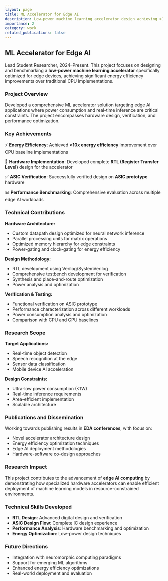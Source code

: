 ```yaml
---
layout: page
title: ML Accelerator for Edge AI
description: Low-power machine learning accelerator design achieving >10x energy efficiency over CPU
importance: 2
category: work
related_publications: false
---
```


## ML Accelerator for Edge AI

Lead Student Researcher, 2024–Present. This project focuses on designing and benchmarking a **low-power machine learning accelerator** specifically optimized for edge devices, achieving significant energy efficiency improvements over traditional CPU implementations.

### Project Overview

Developed a comprehensive ML accelerator solution targeting edge AI applications where power consumption and real-time inference are critical constraints. The project encompasses hardware design, verification, and performance optimization.

### Key Achievements

⚡ **Energy Efficiency**: Achieved **>10x energy efficiency** improvement over CPU baseline implementations

🔧 **Hardware Implementation**: Developed complete **RTL (Register Transfer Level)** design for the accelerator

✅ **ASIC Verification**: Successfully verified design on **ASIC prototype** hardware

📊 **Performance Benchmarking**: Comprehensive evaluation across multiple edge AI workloads

### Technical Contributions

**Hardware Architecture:**

- Custom datapath design optimized for neural network inference
- Parallel processing units for matrix operations
- Optimized memory hierarchy for edge constraints
- Power-gating and clock-gating for energy efficiency

**Design Methodology:**

- RTL development using Verilog/SystemVerilog
- Comprehensive testbench development for verification
- Synthesis and place-and-route optimization
- Power analysis and optimization

**Verification & Testing:**

- Functional verification on ASIC prototype
- Performance characterization across different workloads
- Power consumption analysis and optimization
- Comparison with CPU and GPU baselines

### Research Scope

**Target Applications:**

- Real-time object detection
- Speech recognition at the edge
- Sensor data classification
- Mobile device AI acceleration

**Design Constraints:**

- Ultra-low power consumption (<1W)
- Real-time inference requirements
- Area-efficient implementation
- Scalable architecture

### Publications and Dissemination

Working towards publishing results in **EDA conferences**, with focus on:

- Novel accelerator architecture design
- Energy efficiency optimization techniques
- Edge AI deployment methodologies
- Hardware-software co-design approaches

### Research Impact

This project contributes to the advancement of **edge AI computing** by demonstrating how specialized hardware accelerators can enable efficient deployment of machine learning models in resource-constrained environments.

### Technical Skills Developed

- **RTL Design**: Advanced digital design and verification
- **ASIC Design Flow**: Complete IC design experience
- **Performance Analysis**: Hardware benchmarking and optimization
- **Energy Optimization**: Low-power design techniques

### Future Directions

- Integration with neuromorphic computing paradigms
- Support for emerging ML algorithms
- Enhanced energy efficiency optimizations
- Real-world deployment and evaluation
